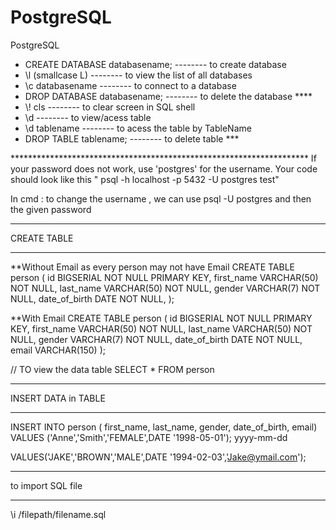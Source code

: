 # PostgreSQL
PostgreSQL
<ul>
<li>CREATE DATABASE databasename; -------- to create database
<li>\l (smallcase L)              -------- to view the list of all databases
<li>\c databasename               -------- to connect to a database
<li>DROP DATABASE databasename;   -------- to delete the database ****
<li>\! cls                        -------- to clear screen in SQL shell
<li>\d                            -------- to view/acess table 
<li>\d tablename                  -------- to acess the table by TableName
<li>DROP TABLE tablename;         -------- to delete table ***

</ul>
********************************************************************
If your password does not work, use 'postgres' for the username.  Your code should look like this " psql -h localhost -p 5432 -U postgres test"

In cmd : to change the username , we can use psql -U postgres and then the given password

********************************************************************
CREATE TABLE 
********************************************************************
**Without Email as every person may not have Email
CREATE TABLE person (
    id BIGSERIAL NOT NULL PRIMARY KEY,
    first_name VARCHAR(50) NOT NULL,
    last_name VARCHAR(50) NOT NULL,
    gender VARCHAR(7) NOT NULL,
    date_of_birth DATE NOT NULL,
);

**With Email
CREATE TABLE person (     id BIGSERIAL NOT NULL PRIMARY KEY,
    first_name VARCHAR(50) NOT NULL,
    last_name VARCHAR(50) NOT NULL,
    gender VARCHAR(7) NOT NULL,
    date_of_birth DATE NOT NULL,
    email VARCHAR(150)
);

// TO view the data table 
SELECT * FROM person


****************************************************************************
INSERT DATA in TABLE
***************************************************************************

INSERT INTO person (
first_name,
last_name,
gender,
date_of_birth,
email)
VALUES ('Anne','Smith','FEMALE',DATE '1998-05-01');
                                      yyyy-mm-dd      

VALUES('JAKE','BROWN','MALE',DATE '1994-02-03','Jake@ymail.com');


***********************************************************************
to import SQL file 
*******************************************************************
\i /filepath/filename.sql



